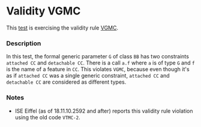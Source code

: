 # Validity VGMC

This [test](.) is exercising the validity rule [VGMC](../Readme.md).

### Description

In this test, the formal generic parameter `G` of class `BB` has two constraints `attached CC` and `detachable CC`. There is a call `a.f` where `a` is of type `G` and `f` is the name of a feature in `CC`. This violates `VGMC`, because even though it's as if `attached CC` was a single generic constraint, `attached CC` and `detachable CC` are considered as different types.

### Notes

* ISE Eiffel (as of 18.11.10.2592 and after) reports this validity rule violation using the old code `VTMC-2`.
